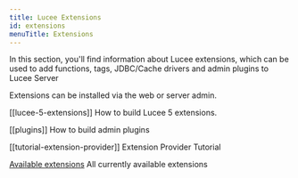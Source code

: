 ```yaml
---
title: Lucee Extensions
id: extensions
menuTitle: Extensions
---
```


In this section, you'll find information about Lucee extensions, which can be used to add functions, tags, JDBC/Cache drivers and admin plugins to Lucee Server

Extensions can be installed via the web or server admin.

[[lucee-5-extensions]] How to build Lucee 5 extensions.

[[plugins]] How to build admin plugins

[[tutorial-extension-provider]] Extension Provider Tutorial 

[Available extensions](https://download.lucee.org/) All currently available extensions
